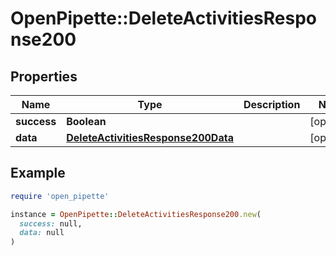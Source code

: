 # OpenPipette::DeleteActivitiesResponse200

## Properties

| Name | Type | Description | Notes |
| ---- | ---- | ----------- | ----- |
| **success** | **Boolean** |  | [optional] |
| **data** | [**DeleteActivitiesResponse200Data**](DeleteActivitiesResponse200Data.md) |  | [optional] |

## Example

```ruby
require 'open_pipette'

instance = OpenPipette::DeleteActivitiesResponse200.new(
  success: null,
  data: null
)
```

